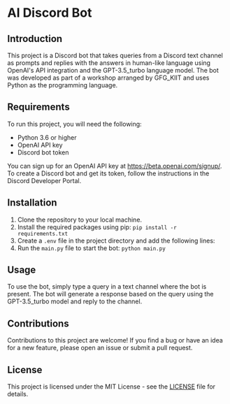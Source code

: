 # AI Discord Bot

## Introduction

This project is a Discord bot that takes queries from a Discord text channel as prompts and replies with the answers in human-like language using OpenAI's API integration and the GPT-3.5_turbo language model. The bot was developed as part of a workshop arranged by GFG_KIIT and uses Python as the programming language.

## Requirements

To run this project, you will need the following:

- Python 3.6 or higher
- OpenAI API key
- Discord bot token

You can sign up for an OpenAI API key at https://beta.openai.com/signup/. To create a Discord bot and get its token, follow the instructions in the Discord Developer Portal.

## Installation

1. Clone the repository to your local machine.
2. Install the required packages using pip: `pip install -r requirements.txt`
3. Create a `.env` file in the project directory and add the following lines:
4. Run the `main.py` file to start the bot: `python main.py`

## Usage

To use the bot, simply type a query in a text channel where the bot is present. The bot will generate a response based on the query using the GPT-3.5_turbo model and reply to the channel.

## Contributions

Contributions to this project are welcome! If you find a bug or have an idea for a new feature, please open an issue or submit a pull request.

## License

This project is licensed under the MIT License - see the [LICENSE](LICENSE) file for details.
